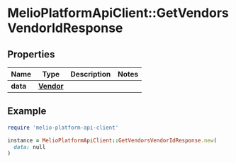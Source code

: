 # MelioPlatformApiClient::GetVendorsVendorIdResponse

## Properties

| Name | Type | Description | Notes |
| ---- | ---- | ----------- | ----- |
| **data** | [**Vendor**](Vendor.md) |  |  |

## Example

```ruby
require 'melio-platform-api-client'

instance = MelioPlatformApiClient::GetVendorsVendorIdResponse.new(
  data: null
)
```

